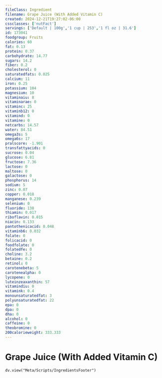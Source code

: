 ```yaml
---
fileClass: Ingredient
filename: Grape Juice (With Added Vitamin C)
created: 2024-12-21T19:27:02-06:00
cssclasses: ['nutFact']
servings: ['Default | 100g','1 cup | 253','1 fl oz | 31.6']
id: 173041
foodgroup: Fruits
calories: 60
fat: 0.13
protein: 0.37
carbohydrate: 14.77
sugars: 14.2
fiber: 0.2
cholesterol: 0
saturatedfats: 0.025
calcium: 11
iron: 0.25
potassium: 104
magnesium: 10
vitaminaiu: 8
vitaminarae: 0
vitaminc: 25
vitaminb12: 0
vitamind: 0
vitamine: 0
netcarbs: 14.57
water: 84.51
omega3s: 5
omega6s: 17
pralscore: -1.901
transfattyacids: 0
sucrose: 0.04
glucose: 6.81
fructose: 7.36
lactose: 0
maltose: 0
galactose: 0
phosphorus: 14
sodium: 5
zinc: 0.07
copper: 0.018
manganese: 0.239
selenium: 0
fluoride: 138
thiamin: 0.017
riboflavin: 0.015
niacin: 0.133
pantothenicacid: 0.048
vitaminb6: 0.032
folate: 0
folicacid: 0
foodfolate: 0
folatedfe: 0
choline: 3.2
betaine: 0.2
retinol: 0
carotenebeta: 5
carotenealpha: 0
lycopene: 0
luteinzeaxanthin: 57
vitamindiu: 0
vitamink: 0.4
monounsaturatedfat: 3
polyunsaturatedfat: 22
epa: 0
dpa: 0
dha: 0
alcohol: 0
caffeine: 0
theobromine: 0
200calorieweight: 333.333
---
```


# Grape Juice (With Added Vitamin C)

```dataviewjs
dv.view("Meta/Scripts/IngredientsFooter")
```